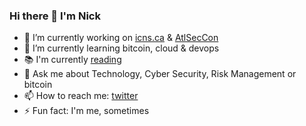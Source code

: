 ### Hi there 👋 I'm Nick

<!--
**nickg902/nickg902** is a ✨ _special_ ✨ repository because its `README.md` (this file) appears on your GitHub profile.

Here are some ideas to get you started:
-->
- 🔭 I’m currently working on [icns.ca](https://icns.ca) & [AtlSecCon](https://atlseccon.com)
- 🌱 I’m currently learning bitcoin, cloud & devops
- 📚 I'm currently [reading](https://www.goodreads.com/user/show/72735131-nickg902)
- 💬 Ask me about Technology, Cyber Security, Risk Management or bitcoin
- 📫 How to reach me: [twitter](https://twitter.com/nickg902)
- ⚡ Fun fact: I'm me, sometimes

